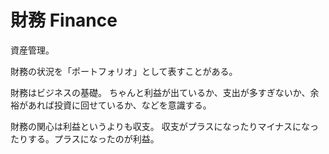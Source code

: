 # 財務 Finance

資産管理。

財務の状況を「ポートフォリオ」として表すことがある。

財務はビジネスの基礎。
ちゃんと利益が出ているか、支出が多すぎないか、余裕があれば投資に回せているか、などを意識する。

財務の関心は利益というよりも収支。
収支がプラスになったりマイナスになったりする。プラスになったのが利益。
